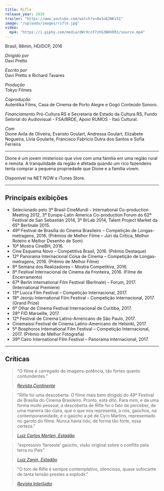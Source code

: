 ```yaml
---
title: Rifle
release_year: 2016
trailer: "https://www.youtube.com/watch?v=0w1o62NKv5I"
image: "/uploads/images/rifle.jpg"
video:
  mp4: "https://i.giphy.com/media/dWrXccF7zhG3NHVER1/source.mp4"
---
```


Brasil, 88min, HD/DCP, 2016

_Dirigido por_  
Davi Pretto

_Escrito por_  
Davi Pretto e Richard Tavares

_Produção_  
Tokyo Filmes

_Coprodução_  
Autentika Films, Casa de Cinema de Porto Alegre e Gogó Conteúdo Sonoro.

_Financiamento_
Pró-Cultura RS e Secretaria de Estado da Cultura RS, Fundo Setorial do Audiovisual - FSA/BRDE, Apoio RUMOS - Itaú Cultural.

_Com_  
Dione Avila de Oliveira, Evaristo Goulart, Andressa Goulart, Elizabete Nogueira, Livia Goularte, Francisco Fabrício Dutra dos Santos e Sofia Ferreira

***

Dione é um jovem misterioso que vive com uma família em uma região rural e remota. A tranquilidade da região é afetada quando um rico fazendeiro tenta comprar a pequena propriedade que Dione e a família vivem.

Disponível na NET NOW e iTunes Store.

***

## Principais exibições

- Selecionado pelo 3º Brasil CineMundi - International Co-production Meeting 2012, 3º Europe-Latin America Co-production Forum do 62º Festival de San Sebastián 2014, 3º BrLab 2014, Talent Project Market da 65° Berlinale 2015.
- 49º Festival de Brasília do Cinema Brasileiro – Competição de Longas-metragens, 2016. (Prêmios de Melhor Filme – Júri da Crítica, Melhor Roteiro e Melhor Desenho de Som)
- 10ª Mostra CineBH, 2016.
- Cine Esquema Novo – Competitiva Brasil, 2016. (Prêmio Destaque)
- 12º Panorama Internacional Coisa de Cinema – Competição de Longas-metragens, 2016. (Prêmio de Melhor Filme)
- 8ª Semana dos Realizadores – Mostra Competitiva, 2016.
- 8º Festival Internacional de Cinema da Fronteira, 2016. (Filme de Encerramento)
- 67ª Berlin International Film Festival (Berlinale) – Forum, 2017. (International Premiere)
- 13º Lucca Film Festival – Competição Internacional, 2017.
- 18º Jeonju International Film Festival – Competição Internacional, 2017. (Grand Prize)
- 6º Olhar de Cinema Festival Internacional de Curitiba, 2017.
- 28º FID Marseille, 2017.
- 12º Festival de Cinema Latino-Americano de São Paulo, 2017.
- Cinemaissí Festival de Cinema Latino-Americano de Helsinki, 2017.
- 5º Bosphoros International Film Festival – Competição Internacional, 2017.  (Prêmio de Melhor Fotografia)
- 39º Cairo International Film Festival – Panorama Internacional, 2017.

***

## Críticas

> "O filme é carregado de imagens-potência, tão fortes quanto contundentes."
>
> _[Revista Continente](http://www.revistacontinente.com.br/festival-de-brasilia-2016/19707-a-resist%C3%AAncia-a-partir-da-paisagem.html)_

>"Rifle foi uma descoberta. O filme mais bem dirigido do 49º Festival de Brasília do Cinema Brasileiro. Pronto, está dito. Para mim, e de uma forma muito pessoal, a descoberta de Rifle foi o fato de perceber, de uma maneira tão clara, que o que nos representa, a nós, gaúchos, na contemporaneidade, é o gaúcho a pé de Cyro Martins, representado no garoto do filme. Nunca havia tido, de forma tão forte, essa certeza."
>
> _[Luiz Carlos Merten, Estadão](http://cultura.estadao.com.br/blogs/luiz-carlos-merten/soltando-o-verbo/)_


> "expressivo ‘faroeste’ gaúcho, visão original sobre o conflito pela terra no País"
>
> _[Luiz Zanin, Estadão](http://cultura.estadao.com.br/blogs/luiz-zanin/brasilia-2016-um-balanco-final/)_

> "O tom de Rifle é sempre contemplativo, silencioso, quase sufocante de tanta tensão prestes a explodir."
>
> _[Revista Interlúdio](http://www.revistainterludio.com.br/?p=9834)_

